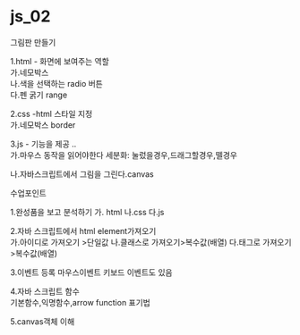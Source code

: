 # js_02  
  
  
  
  
그림판 만들기  
  
  
  
1.html - 화면에 보여주는 역할  
  가.네모박스  
  나.색을 선택하는 radio 버튼  
  다.펜 굵기 range  


2.css -html 스타일 지정  
  가.네모박스 border  
  
3.js - 기능을 제공 ..  
  가.마우스 동작을 읽어야한다
    세분화: 눌렀을경우,드래그할경우,뗄경우  
  
  나.자바스크립트에서 그림을 그린다.canvas  
      
      
      
      
      
   
   
수업포인트  
  
1.완성품을 보고 분석하기
  가. html
  나.css
  다.js
  
2.자바 스크립트에서 html element가져오기  
  가.아이디로 가져오기 >단일값
  나.클래스로 가져오기>복수값(배열)
  다.태그로 가져오기>복수값(배열)
  
3.이벤트 등록
  마우스이벤트
  키보드 이벤트도 있음  
  
4.자바 스크립트 함수  
  기본함수,익명함수,arrow function 표기법  
  
5.canvas객체 이해  
  
  

   
   
   
   
   
   
   
   
  
  
  
  
  
